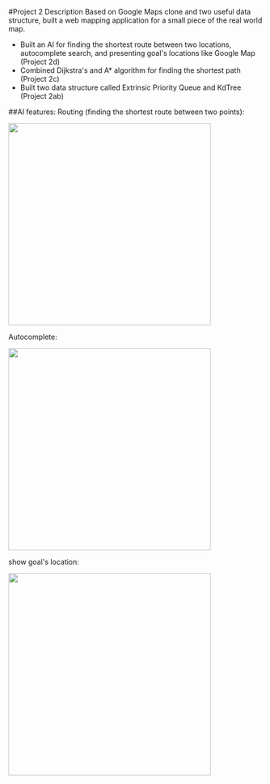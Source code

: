 #Project 2 Description
Based on Google Maps clone and two useful data structure,
built a web mapping application 
for a small piece of the real world map.

- Built an AI for finding the shortest route between two locations, autocomplete search, and presenting goal's locations like Google Map (Project 2d)
- Combined Dijkstra's and A* algorithm for finding the shortest path (Project 2c)
- Built two data structure called Extrinsic Priority Queue and KdTree (Project 2ab)

##AI features:
Routing (finding the shortest route between two points):

<img src="/Users/huiwang/Documents/cs61b/cs61b/proj2d/pictures/find_shortest_route.png" width="400"/>

Autocomplete:

<img src="/Users/huiwang/Documents/cs61b/cs61b/proj2d/pictures/Autocomplete.png" width="400"/>

show goal's location:

<img src="/Users/huiwang/Documents/cs61b/cs61b/proj2d/pictures/goal&#39;s_location.png" width="400"/>

